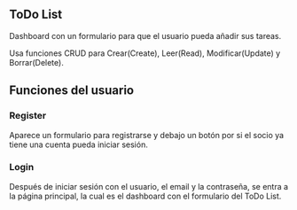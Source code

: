 ## ToDo List

Dashboard con un formulario para que el usuario pueda añadir sus tareas.

Usa funciones CRUD para Crear(Create), Leer(Read), Modificar(Update) y Borrar(Delete).

## Funciones del usuario

### Register

Aparece un formulario para registrarse y debajo un botón por si el socio ya tiene una cuenta pueda iniciar sesión.

### Login

Después de iniciar sesión con el usuario, el email y la contraseña, se entra a la página principal, la cual es el dashboard con el formulario del ToDo List.
